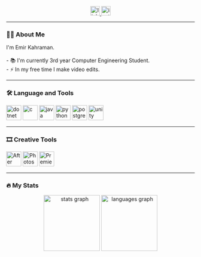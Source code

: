<div align="center">
  <a href="https://www.linkedin.com/in/emir-kahraman/" target="_blank">
    <img src="https://img.shields.io/static/v1?message=LinkedIn&logo=linkedin&label=&color=0077B5&logoColor=white&labelColor=&style=for-the-badge" height="25" alt="linkedin logo" />
  </a>
  <a href="https://www.instagram.com/firo.ae/" target="_blank">
    <img src="https://img.shields.io/static/v1?message=Instagram&logo=instagram&label=&color=E4405F&logoColor=white&labelColor=&style=for-the-badge" height="25" alt="instagram logo" />
  </a>
</div>

---

### 👩‍💻 About Me

<p align="left">
I'm Emir Kahraman.<br><br>
- 📚 I'm currently 3rd year Computer Engineering Student.<br>
- ⚡ In my free time I make video edits.
</p>

---

### 🛠 Language and Tools

<div align="left">
  <img src="https://skillicons.dev/icons?i=dotnet" height="40" alt="dotnet" />
  <img src="https://skillicons.dev/icons?i=c" height="40" alt="c" />
  <img src="https://skillicons.dev/icons?i=java" height="40" alt="java" />
  <img src="https://skillicons.dev/icons?i=python" height="40" alt="python" />
  <img src="https://skillicons.dev/icons?i=postgresql" height="40" alt="postgresql" />
  <img src="https://skillicons.dev/icons?i=unity" height="40" alt="unity" />
</div>

---

### 🎞 Creative Tools

<div align="left">
  <img src="https://skillicons.dev/icons?i=ae" height="40" alt="After Effects" />
  <img src="https://skillicons.dev/icons?i=ps" height="40" alt="Photoshop" />
  <img src="https://skillicons.dev/icons?i=pr" height="40" alt="Premiere Pro" />
</div>

---

### 🔥 My Stats

<div align="center">
  <img src="https://github-readme-stats.vercel.app/api?username=kahramanemir&hide_title=false&hide_rank=false&show_icons=true&include_all_commits=true&count_private=true&disable_animations=false&theme=dark&locale=en&hide_border=false&order=1" height="150" alt="stats graph" />
  <img src="https://github-readme-stats.vercel.app/api/top-langs?username=kahramanemir&locale=en&hide_title=false&layout=compact&card_width=320&langs_count=5&theme=dark&hide_border=false&order=2" height="150" alt="languages graph" />
</div>
